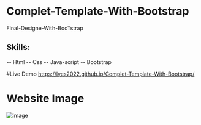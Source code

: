 # Complet-Template-With-Bootstrap
Final-Designe-With-BooTstrap
## Skills:
-- Html 
-- Css
-- Java-script
-- Bootstrap

#Live Demo
https://lyes2022.github.io/Complet-Template-With-Bootstrap/

# Website Image

![image](https://user-images.githubusercontent.com/87584266/193116395-587b6537-ff4d-484f-b24c-dba728c67ebf.png)
